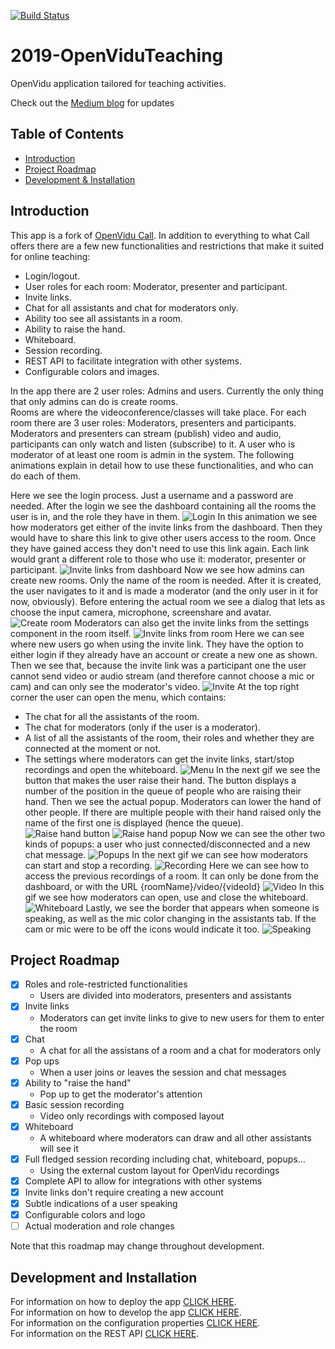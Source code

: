 [![Build Status](https://travis-ci.org/codeurjc-students/2019-OpenViduTeaching.svg?branch=master)](https://travis-ci.org/codeurjc-students/2019-OpenViduTeaching)

# 2019-OpenViduTeaching #
OpenVidu application tailored for teaching activities.

Check out the [Medium blog](https://medium.com/@diego.mzmn) for updates

## Table of Contents ##

- [Introduction](#introduction) 
- [Project Roadmap](#project-roadmap)
- [Development & Installation](#development-and-installation)

## Introduction ##

This app is a fork of [OpenVidu Call](https://github.com/OpenVidu/openvidu-call). In addition to everything to what Call offers there are a few new functionalities and restrictions that make it suited for online teaching:
  * Login/logout.
  * User roles for each room: Moderator, presenter and participant.
  * Invite links.
  * Chat for all assistants and chat for moderators only.
  * Ability too see all assistants in a room.
  * Ability to raise the hand.
  * Whiteboard.
  * Session recording.
  * REST API to facilitate integration with other systems.
  * Configurable colors and images.

In the app there are 2 user roles: Admins and users. Currently the only thing that only admins can do is create rooms.\
Rooms are where the videoconference/classes will take place. For each room there are 3 user roles: Moderators, presenters and participants. Moderators and presenters can stream (publish) video and audio, participants can only watch and listen (subscribe) to it. A user who is moderator of at least one room is admin in the system. The following animations explain in detail how to use these functionalities, and who can do each of them.

Here we see the login process. Just a username and a password are needed. After the login we see the dashboard containing all the rooms the user is in, and the role they have in them.
![Login](/documentation/images/login.gif)
In this animation we see how moderators get either of the invite links from the dashboard. Then they would have to share this link to give other users access to the room. Once they have gained access they don't need to use this link again. Each link would grant a different role to those who use it: moderator, presenter or participant.
![Invite links from dashboard](/documentation/images/inviteDashboard.gif)
Now we see how admins can create new rooms. Only the name of the room is needed. After it is created, the user navigates to it and is made a moderator (and the only user in it for now, obviously). Before entering the actual room we see a dialog that lets as choose the input camera, microphone, screenshare and avatar.
![Create room](/documentation/images/createRoom.gif)
Moderators can also get the invite links from the settings component in the room itself.
![Invite links from room](/documentation/images/inviteRoom.gif)
Here we can see where new users go when using the invite link. They have the option to either login if they already have an account or create a new one as shown. Then we see that, because the invite link was a participant one the user cannot send video or audio stream (and therefore cannot choose a mic or cam) and can only see the moderator's video.
![Invite](/documentation/images/invite.gif)
At the top right corner the user can open the menu, which contains:
  * The chat for all the assistants of the room.
  * The chat for moderators (only if the user is a moderator).
  * A list of all the assistants of the room, their roles and whether they are connected at the moment or not.
  * The settings where moderators can get the invite links, start/stop recordings and open the whiteboard.
![Menu](/documentation/images/menu.gif)
In the next gif we see the button that makes the user raise their hand. The button displays a number of the position in the queue of people who are raising their hand. Then we see the actual popup. Moderators can lower the hand of other people. If there are multiple people with their hand raised only the name of the first one is displayed (hence the queue).
![Raise hand button](/documentation/images/raiseHand.gif)
![Raise hand popup](/documentation/images/raiseHandPopup.gif)
Now we can see the other two kinds of popups: a user who just connected/disconnected and a new chat message.
![Popups](/documentation/images/popups.gif)
In the next gif we can see how moderators can start and stop a recording.
![Recording](/documentation/images/recording.gif)
Here we can see how to access the previous recordings of a room. It can only be done from the dashboard, or with the URL {roomName}/video/{videoId}
![Video](/documentation/images/video.gif)
In this gif we see how moderators can open, use and close the whiteboard.
![Whiteboard](/documentation/images/whiteboard.gif)
Lastly, we see the border that appears when someone is speaking, as well as the mic color changing in the assistants tab. If the cam or mic were to be off the icons would indicate it too.
![Speaking](/documentation/images/speaking.gif)


## Project Roadmap ##
- [X] Roles and role-restricted functionalities
	* Users are divided into moderators, presenters and assistants
- [X] Invite links
  * Moderators can get invite links to give to new users for them to enter the room
- [X] Chat
	* A chat for all the assistans of a room and a chat for moderators only
- [X] Pop ups
	* When a user joins or leaves the session and chat messages
- [X] Ability to "raise the hand"
	* Pop up to get the moderator's attention
- [X] Basic session recording
	* Video only recordings with composed layout
- [X] Whiteboard
  * A whiteboard where moderators can draw and all other assistants will see it
- [X] Full fledged session recording including chat, whiteboard, popups...
	* Using the external custom layout for OpenVidu recordings
- [X] Complete API to allow for integrations with other systems
- [X] Invite links don't require creating a new account
- [X] Subtle indications of a user speaking
- [X] Configurable colors and logo
- [ ] Actual moderation and role changes

Note that this roadmap may change throughout development.

## Development and Installation ##

For information on how to deploy the app [CLICK HERE](/documentation/deploy.md).\
For information on how to develop the app [CLICK HERE](/documentation/development.md).\
For information on the configuration properties [CLICK HERE](/documentation/configuration.md).\
For information on the REST API [CLICK HERE](/documentation/api.md).
